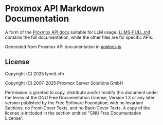 # Proxmox API Markdown Documentation

A form of the [Proxmox API docs](https://pve.proxmox.com/pve-docs/api-viewer) suitable for LLM usage. [LLMS-FULL.md](LLMS-FULL.md) contains the full documentation, while the other files are for specific APIs.

Generated from Proxmox API documentation in [apidocs.js](https://raw.githubusercontent.com/proxmox/pve-docs/master/api-viewer/apidata.js).

## License

Copyright (C) 2025 lynett.eth

Copyright (C) 2007-2025 Proxmox Server Solutions GmbH

Permission is granted to copy, distribute and/or modify this document under the terms of the GNU Free Documentation License, Version 1.3 or any later version published by the Free Software Foundation; with no Invariant Sections, no Front-Cover Texts, and no Back-Cover Texts. A copy of the license is included in the section entitled "GNU Free Documentation License".
